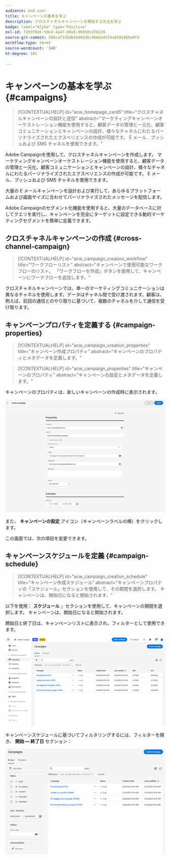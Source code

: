 ```yaml
---
audience: end-user
title: キャンペーンの基本を学ぶ
description: クロスチャネルキャンペーンを開始する方法を学ぶ
badge: label="Alpha" type="Positive"
exl-id: f2b9f8e6-5ded-4a47-89e9-96650cd78229
source-git-commit: 598caf335db5b46036c8b6da92f4a9591089a0f4
workflow-type: tm+mt
source-wordcount: '340'
ht-degree: 18%

---
```


# キャンペーンの基本を学ぶ {#campaigns}

>[!CONTEXTUALHELP]
>id="acw_homepage_card5"
>title="クロスチャネルキャンペーンの設計と送信"
>abstract="マーケティングキャンペーンオーケストレーション機能を使用すると、顧客データの管理と一元化、顧客コミュニケーションとキャンペーンの設計、様々なチャネルにわたるパーソナライズされたエクスペリエンスの作成が可能です。 E メール、プッシュおよび SMS チャネルを使用できます。"

Adobe Campaignを使用して、クロスチャネルキャンペーンを作成します。 マーケティングキャンペーンオーケストレーション機能を使用すると、顧客データの管理と一元化、顧客コミュニケーションとキャンペーンの設計、様々なチャネルにわたるパーソナライズされたエクスペリエンスの作成が可能です。 E メール、プッシュおよび SMS チャネルを使用できます。

大量の E メールキャンペーンを設計および実行して、あらゆるプラットフォームおよび画面サイズに合わせてパーソナライズされたメッセージを配信します。
<!--Measure the effectiveness of your deliveries with detailed reports including thecounts of opens, clicks, forwards, and more.--> Adobe Campaignのセグメント化機能を使用すると、大量のデータベースに対してクエリを実行し、キャンペーンを完全にターゲットに設定できる動的マーケティングセグメントを簡単に定義できます。

## クロスチャネルキャンペーンの作成 {#cross-channel-campaign}


>[!CONTEXTUALHELP]
>id="acw_campaign_creation_workflow"
>title="ワークフローリスト"
>abstract="キャンペーンで使用可能なワークフローのリスト。 「ワークフローを作成」ボタンを使用して、キャンペーンにワークフローを追加します。"

クロスチャネルキャンペーンでは、単一のマーケティングコミュニケーションは異なるチャネルを使用します。データはチャネル間で受け渡されます。顧客は、例えば、前回の通信とのやり取りに基づいて、複数のチャネルを介して通信を受け取ります。

## キャンペーンプロパティを定義する {#campaign-properties}

>[!CONTEXTUALHELP]
>id="acw_campaign_creation_properties"
>title="キャンペーン作成プロパティ"
>abstract="キャンペーンのプロパティとメタデータを定義します。"

>[!CONTEXTUALHELP]
>id="acw_campaign_properties"
>title="キャンペーンのプロパティ"
>abstract="キャンペーンの設定とメタデータを定義します。"

キャンペーンのプロパティは、新しいキャンペーンの作成時に表示されます。

![キャンペーンプロパティを定義する](assets/campaign-properties.png)

また、 **キャンペーンの設定** アイコン（キャンペーンラベルの横）をクリックします。

この画面では、次の項目を変更できます。



## キャンペーンスケジュールを定義 {#campaign-schedule}

>[!CONTEXTUALHELP]
>id="acw_campaign_creation_schedule"
>title="キャンペーン作成スケジュール"
>abstract="キャンペーンプロパティの「スケジュール」セクションを使用して、その期間を選択します。 キャンペーンは、開始日になると開始されます。"

以下を使用： **スケジュール** 」セクションを使用して、キャンペーンの期間を選択します。 キャンペーンは、開始日になると開始されます。

開始日と終了日は、キャンペーンリストに表示され、フィルターとして使用できます。

![キャンペーンリスト](assets/campaign-list.png)

キャンペーンスケジュールに基づいてフィルタリングするには、フィルターを開き、 **開始 — 終了日** セクション：

![キャンペーンリスト](assets/campaign-filter-on-dates.png)

